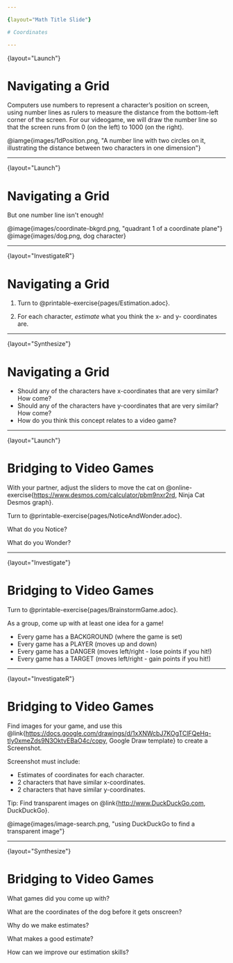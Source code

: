 ```yaml
---

{layout="Math Title Slide"}

# Coordinates

---
```

{layout="Launch"}
# Navigating a Grid

Computers use numbers to represent a character’s position on screen, using number lines as rulers to measure the distance from the bottom-left corner of the screen. For our videogame, we will draw the number line so that the screen runs from 0 (on the left) to 1000 (on the right).

@iamge{images/1dPosition.png, "A number line with two circles on it, illustrating the distance between two characters in one dimension"}

---
{layout="Launch"}
# Navigating a Grid

But one number line isn't enough!

@image{images/coordinate-bkgrd.png, "quadrant 1 of a coordinate plane"}
@image{images/dog.png, dog character}

<!--
	What is the coordinate of the Dog, if it’s on the left-hand edge of the screen?
What is the coordinate of the Dog, if it’s on the right-hand edge of the screen?
What is the coordinate of the Dog, if it’s in the center of the screen?
What coordinate would place the Dog beyond the left-hand edge of the screen?
What coordinate would place the Dog beyond the right-hand edge of the screen?
-->

---
{layout="InvestigateR"}
# Navigating a Grid

1. Turn to @printable-exercise{pages/Estimation.adoc}.

1. For each character, _estimate_ what you think the x- and y- coordinates are.


---
{layout="Synthesize"}
# Navigating a Grid


- Should any of the characters have x-coordinates that are very similar? How come?
- Should any of the characters have y-coordinates that are very similar? How come?
- How do you think this concept relates to a video game? 

---
{layout="Launch"}
# Bridging to Video Games

With your partner, adjust the sliders to move the cat on @online-exercise{https://www.desmos.com/calculator/pbm9nxr2rd, Ninja Cat Desmos graph}.

Turn to @printable-exercise{pages/NoticeAndWonder.adoc}. 

What do you Notice?

What do you Wonder?


---
{layout="Investigate"}
# Bridging to Video Games

Turn to @printable-exercise{pages/BrainstormGame.adoc}.

As a group, come up with at least one idea for a game!
- Every game has a BACKGROUND (where the game is set)
- Every game has a PLAYER (moves up and down)
- Every game has a DANGER (moves left/right - lose points if you hit!)
- Every game has a TARGET (moves left/right - gain points if you hit!)

---
{layout="InvestigateR"}
# Bridging to Video Games

Find images for your game, and use this @link{https://docs.google.com/drawings/d/1xXNWcbJ7KOgTClFQeHq-tIy0xmeZds9N3OktvEBaO4c/copy, Google Draw template} to create a Screenshot. 

Screenshot must include:
- Estimates of coordinates for each character.
- 2 characters that have similar x-coordinates.
- 2 characters that have similar y-coordinates.

Tip: Find transparent images on @link{http://www.DuckDuckGo.com, DuckDuckGo}.

@image{images/image-search.png, "using DuckDuckGo to find a transparent image"}


---
{layout="Synthesize"}
# Bridging to Video Games

What games did you come up with?

What are the coordinates of the dog before it gets onscreen?

Why do we make estimates? 

What makes a good estimate?

How can we improve our estimation skills? 

